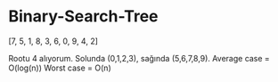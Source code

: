 # Binary-Search-Tree
[7, 5, 1, 8, 3, 6, 0, 9, 4, 2]

Rootu 4 alıyorum. Solunda (0,1,2,3), sağında (5,6,7,8,9).
Average case = O(log(n))
Worst case = O(n)
